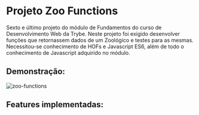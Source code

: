 # Projeto Zoo Functions #

Sexto e último projeto do módulo de Fundamentos do curso de Desenvolvimento Web da Trybe. Neste projeto foi exigido desenvolver funções que retornassem dados de um Zoológico e testes para as mesmas. Necessitou-se conhecimento de HOFs e Javascript ES6, além de todo o conhecimento de Javascript adquirido no módulo.

## Demonstração: ##

![zoo-functions](https://user-images.githubusercontent.com/110852595/212326757-0b2de195-d2ea-49a8-a80d-20606d249a96.png)

## Features implementadas: ##

